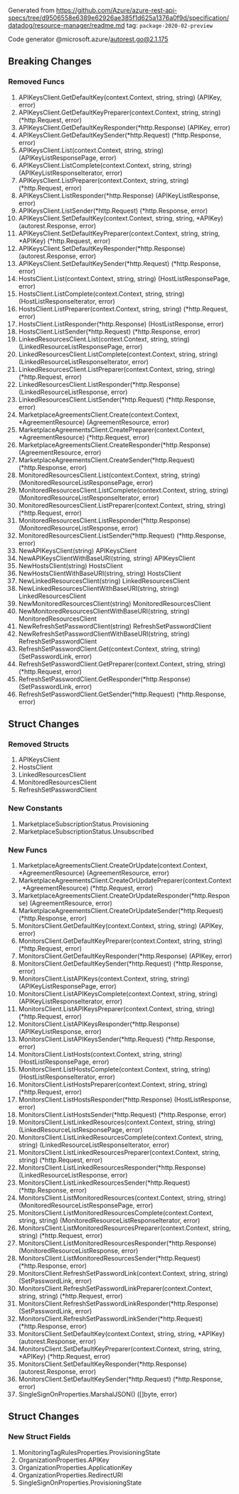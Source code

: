 Generated from https://github.com/Azure/azure-rest-api-specs/tree/d9506558e6389e62926ae385f1d625a1376a0f9d/specification/datadog/resource-manager/readme.md tag: `package-2020-02-preview`

Code generator @microsoft.azure/autorest.go@2.1.175


## Breaking Changes

### Removed Funcs

1. APIKeysClient.GetDefaultKey(context.Context, string, string) (APIKey, error)
1. APIKeysClient.GetDefaultKeyPreparer(context.Context, string, string) (*http.Request, error)
1. APIKeysClient.GetDefaultKeyResponder(*http.Response) (APIKey, error)
1. APIKeysClient.GetDefaultKeySender(*http.Request) (*http.Response, error)
1. APIKeysClient.List(context.Context, string, string) (APIKeyListResponsePage, error)
1. APIKeysClient.ListComplete(context.Context, string, string) (APIKeyListResponseIterator, error)
1. APIKeysClient.ListPreparer(context.Context, string, string) (*http.Request, error)
1. APIKeysClient.ListResponder(*http.Response) (APIKeyListResponse, error)
1. APIKeysClient.ListSender(*http.Request) (*http.Response, error)
1. APIKeysClient.SetDefaultKey(context.Context, string, string, *APIKey) (autorest.Response, error)
1. APIKeysClient.SetDefaultKeyPreparer(context.Context, string, string, *APIKey) (*http.Request, error)
1. APIKeysClient.SetDefaultKeyResponder(*http.Response) (autorest.Response, error)
1. APIKeysClient.SetDefaultKeySender(*http.Request) (*http.Response, error)
1. HostsClient.List(context.Context, string, string) (HostListResponsePage, error)
1. HostsClient.ListComplete(context.Context, string, string) (HostListResponseIterator, error)
1. HostsClient.ListPreparer(context.Context, string, string) (*http.Request, error)
1. HostsClient.ListResponder(*http.Response) (HostListResponse, error)
1. HostsClient.ListSender(*http.Request) (*http.Response, error)
1. LinkedResourcesClient.List(context.Context, string, string) (LinkedResourceListResponsePage, error)
1. LinkedResourcesClient.ListComplete(context.Context, string, string) (LinkedResourceListResponseIterator, error)
1. LinkedResourcesClient.ListPreparer(context.Context, string, string) (*http.Request, error)
1. LinkedResourcesClient.ListResponder(*http.Response) (LinkedResourceListResponse, error)
1. LinkedResourcesClient.ListSender(*http.Request) (*http.Response, error)
1. MarketplaceAgreementsClient.Create(context.Context, *AgreementResource) (AgreementResource, error)
1. MarketplaceAgreementsClient.CreatePreparer(context.Context, *AgreementResource) (*http.Request, error)
1. MarketplaceAgreementsClient.CreateResponder(*http.Response) (AgreementResource, error)
1. MarketplaceAgreementsClient.CreateSender(*http.Request) (*http.Response, error)
1. MonitoredResourcesClient.List(context.Context, string, string) (MonitoredResourceListResponsePage, error)
1. MonitoredResourcesClient.ListComplete(context.Context, string, string) (MonitoredResourceListResponseIterator, error)
1. MonitoredResourcesClient.ListPreparer(context.Context, string, string) (*http.Request, error)
1. MonitoredResourcesClient.ListResponder(*http.Response) (MonitoredResourceListResponse, error)
1. MonitoredResourcesClient.ListSender(*http.Request) (*http.Response, error)
1. NewAPIKeysClient(string) APIKeysClient
1. NewAPIKeysClientWithBaseURI(string, string) APIKeysClient
1. NewHostsClient(string) HostsClient
1. NewHostsClientWithBaseURI(string, string) HostsClient
1. NewLinkedResourcesClient(string) LinkedResourcesClient
1. NewLinkedResourcesClientWithBaseURI(string, string) LinkedResourcesClient
1. NewMonitoredResourcesClient(string) MonitoredResourcesClient
1. NewMonitoredResourcesClientWithBaseURI(string, string) MonitoredResourcesClient
1. NewRefreshSetPasswordClient(string) RefreshSetPasswordClient
1. NewRefreshSetPasswordClientWithBaseURI(string, string) RefreshSetPasswordClient
1. RefreshSetPasswordClient.Get(context.Context, string, string) (SetPasswordLink, error)
1. RefreshSetPasswordClient.GetPreparer(context.Context, string, string) (*http.Request, error)
1. RefreshSetPasswordClient.GetResponder(*http.Response) (SetPasswordLink, error)
1. RefreshSetPasswordClient.GetSender(*http.Request) (*http.Response, error)

## Struct Changes

### Removed Structs

1. APIKeysClient
1. HostsClient
1. LinkedResourcesClient
1. MonitoredResourcesClient
1. RefreshSetPasswordClient

### New Constants

1. MarketplaceSubscriptionStatus.Provisioning
1. MarketplaceSubscriptionStatus.Unsubscribed

### New Funcs

1. MarketplaceAgreementsClient.CreateOrUpdate(context.Context, *AgreementResource) (AgreementResource, error)
1. MarketplaceAgreementsClient.CreateOrUpdatePreparer(context.Context, *AgreementResource) (*http.Request, error)
1. MarketplaceAgreementsClient.CreateOrUpdateResponder(*http.Response) (AgreementResource, error)
1. MarketplaceAgreementsClient.CreateOrUpdateSender(*http.Request) (*http.Response, error)
1. MonitorsClient.GetDefaultKey(context.Context, string, string) (APIKey, error)
1. MonitorsClient.GetDefaultKeyPreparer(context.Context, string, string) (*http.Request, error)
1. MonitorsClient.GetDefaultKeyResponder(*http.Response) (APIKey, error)
1. MonitorsClient.GetDefaultKeySender(*http.Request) (*http.Response, error)
1. MonitorsClient.ListAPIKeys(context.Context, string, string) (APIKeyListResponsePage, error)
1. MonitorsClient.ListAPIKeysComplete(context.Context, string, string) (APIKeyListResponseIterator, error)
1. MonitorsClient.ListAPIKeysPreparer(context.Context, string, string) (*http.Request, error)
1. MonitorsClient.ListAPIKeysResponder(*http.Response) (APIKeyListResponse, error)
1. MonitorsClient.ListAPIKeysSender(*http.Request) (*http.Response, error)
1. MonitorsClient.ListHosts(context.Context, string, string) (HostListResponsePage, error)
1. MonitorsClient.ListHostsComplete(context.Context, string, string) (HostListResponseIterator, error)
1. MonitorsClient.ListHostsPreparer(context.Context, string, string) (*http.Request, error)
1. MonitorsClient.ListHostsResponder(*http.Response) (HostListResponse, error)
1. MonitorsClient.ListHostsSender(*http.Request) (*http.Response, error)
1. MonitorsClient.ListLinkedResources(context.Context, string, string) (LinkedResourceListResponsePage, error)
1. MonitorsClient.ListLinkedResourcesComplete(context.Context, string, string) (LinkedResourceListResponseIterator, error)
1. MonitorsClient.ListLinkedResourcesPreparer(context.Context, string, string) (*http.Request, error)
1. MonitorsClient.ListLinkedResourcesResponder(*http.Response) (LinkedResourceListResponse, error)
1. MonitorsClient.ListLinkedResourcesSender(*http.Request) (*http.Response, error)
1. MonitorsClient.ListMonitoredResources(context.Context, string, string) (MonitoredResourceListResponsePage, error)
1. MonitorsClient.ListMonitoredResourcesComplete(context.Context, string, string) (MonitoredResourceListResponseIterator, error)
1. MonitorsClient.ListMonitoredResourcesPreparer(context.Context, string, string) (*http.Request, error)
1. MonitorsClient.ListMonitoredResourcesResponder(*http.Response) (MonitoredResourceListResponse, error)
1. MonitorsClient.ListMonitoredResourcesSender(*http.Request) (*http.Response, error)
1. MonitorsClient.RefreshSetPasswordLink(context.Context, string, string) (SetPasswordLink, error)
1. MonitorsClient.RefreshSetPasswordLinkPreparer(context.Context, string, string) (*http.Request, error)
1. MonitorsClient.RefreshSetPasswordLinkResponder(*http.Response) (SetPasswordLink, error)
1. MonitorsClient.RefreshSetPasswordLinkSender(*http.Request) (*http.Response, error)
1. MonitorsClient.SetDefaultKey(context.Context, string, string, *APIKey) (autorest.Response, error)
1. MonitorsClient.SetDefaultKeyPreparer(context.Context, string, string, *APIKey) (*http.Request, error)
1. MonitorsClient.SetDefaultKeyResponder(*http.Response) (autorest.Response, error)
1. MonitorsClient.SetDefaultKeySender(*http.Request) (*http.Response, error)
1. SingleSignOnProperties.MarshalJSON() ([]byte, error)

## Struct Changes

### New Struct Fields

1. MonitoringTagRulesProperties.ProvisioningState
1. OrganizationProperties.APIKey
1. OrganizationProperties.ApplicationKey
1. OrganizationProperties.RedirectURI
1. SingleSignOnProperties.ProvisioningState
